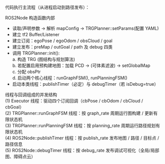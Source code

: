 代码执行主流程（从进程启动到路径发布）：

ROS2Node 构造函数内部  
- 读取/声明参数 → 解析 mapConfig → TRGPlanner::setParams(配置 YAML)  
- 建立 tf2 Buffer/Listener  
- 建立订阅：egoPose / egoOdom / obsCloud / goal  
- 建立发布：preMap / outGoal / path 及 debug 四类  
- 调用 TRGPlanner::init():  
  a. 构造 TRG (图结构与规划算法)  
  b. 若配置启用预构建地图：加载 PCD → (可体素滤波) → setGlobalMap  
  c. 分配 obsPtr  
  d. 启动两个核心线程：runGraphFSM(), runPlanningFSM()  
- 启动本类线程：publishTimer（必定）与 debugTimer（若 isDebug=true）

线程与回调组成的并发结构  
(1) Executor 线程：驱动四个订阅回调（cbPose / cbOdom / cbCloud / cbGoal）  
(2) TRGPlanner::runGraphFSM 线程：按 graph_rate 周期运行图构建 / 更新有限状态机  
(3) TRGPlanner::runPlanningFSM 线程：按 planning_rate 周期运行路径规划有限状态机  
(4) ROS2Node::publishTimer 线程：按 publish_rate 发布地图 / 路径 / 目标点 / 路径信息  
(5) ROS2Node::debugTimer 线程：按 debug_rate 发布调试可视化（全局/局部图、障碍点云）
